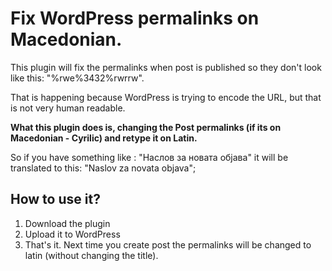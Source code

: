 # Fix WordPress permalinks on Macedonian.

This plugin will fix the permalinks when post is published so they don't look like this:
"%rwe%3432%rwrrw".

That is happening because WordPress is trying to encode the URL, but that is not very human readable.

__What this plugin does is, changing the Post permalinks (if its on Macedonian - Cyrilic) and retype it on Latin.__

So if you have something like : "Наслов за новата објава" it will be translated to this: "Naslov za novata objava";


## How to use it?

1. Download the plugin
2. Upload it to WordPress
3. That's it. Next time you create post the permalinks will be changed to latin (without changing the title).

